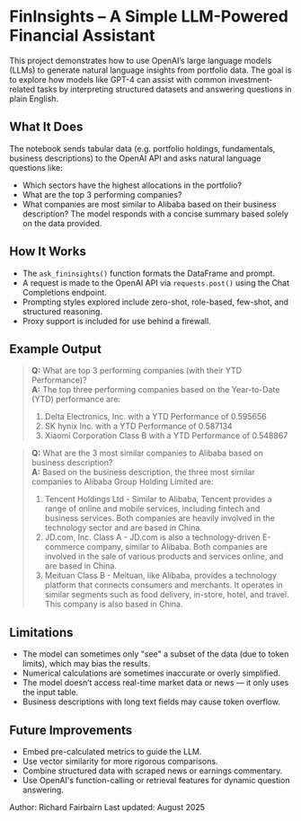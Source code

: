 # FinInsights – A Simple LLM-Powered Financial Assistant

This project demonstrates how to use OpenAI’s large language models (LLMs) to generate natural language insights from portfolio data. The goal is to explore how models like GPT-4 can assist with common investment-related tasks by interpreting structured datasets and answering questions in plain English.

## What It Does

The notebook sends tabular data (e.g. portfolio holdings, fundamentals, business descriptions) to the OpenAI API and asks natural language questions like:
- Which sectors have the highest allocations in the portfolio?
- What are the top 3 performing companies?
- What companies are most similar to Alibaba based on their business description?
The model responds with a concise summary based solely on the data provided.

## How It Works

- The `ask_fininsights()` function formats the DataFrame and prompt.
- A request is made to the OpenAI API via `requests.post()` using the Chat Completions endpoint.
- Prompting styles explored include zero-shot, role-based, few-shot, and structured reasoning.
- Proxy support is included for use behind a firewall.

## Example Output

> **Q:** What are top 3 performing companies (with their YTD Performance)?  
> **A:** The top three performing companies based on the Year-to-Date (YTD) performance are:
>
> 1. Delta Electronics, Inc. with a YTD Performance of 0.595656
> 2. SK hynix Inc. with a YTD Performance of 0.587134
> 3. Xiaomi Corporation Class B with a YTD Performance of 0.548867

> **Q:** What are the 3 most similar companies to Alibaba based on business description?  
> **A:** Based on the business description, the three most similar companies to Alibaba Group Holding Limited are:
>
> 1. Tencent Holdings Ltd - Similar to Alibaba, Tencent provides a range of online and mobile services, including fintech and business services. Both companies are heavily involved in the technology sector and are based in China.
> 2. JD.com, Inc. Class A - JD.com is also a technology-driven E-commerce company, similar to Alibaba. Both companies are involved in the sale of various products and services online, and are based in China.
> 3. Meituan Class B - Meituan, like Alibaba, provides a technology platform that connects consumers and merchants. It operates in similar segments such as food delivery, in-store, hotel, and travel. This company is also based in China.

## Limitations

- The model can sometimes only "see" a subset of the data (due to token limits), which may bias the results.
- Numerical calculations are sometimes inaccurate or overly simplified.
- The model doesn’t access real-time market data or news — it only uses the input table.
- Business descriptions with long text fields may cause token overflow.

## Future Improvements

- Embed pre-calculated metrics to guide the LLM.
- Use vector similarity for more rigorous comparisons.
- Combine structured data with scraped news or earnings commentary.
- Use OpenAI's function-calling or retrieval features for dynamic question answering.

Author: Richard Fairbairn 
Last updated: August 2025
